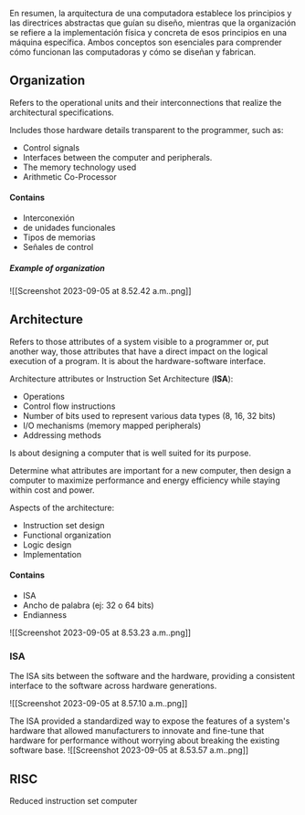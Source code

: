 En resumen, la arquitectura de una computadora establece los principios y las directrices abstractas que guían su diseño, mientras que la organización se refiere a la implementación física y concreta de esos principios en una máquina específica. Ambos conceptos son esenciales para comprender cómo funcionan las computadoras y cómo se diseñan y fabrican.
## Organization
Refers to the operational units and their interconnections that realize the architectural specifications.

Includes those hardware details transparent to the programmer, such as:
- Control signals
- Interfaces between the computer and peripherals.
- The memory technology used
- Arithmetic Co-Processor

#### Contains
- Interconexión 
- de unidades funcionales
- Tipos de memorias
- Señales de control

##### Example of organization
![[Screenshot 2023-09-05 at 8.52.42 a.m..png]]
## Architecture
Refers to those attributes of a system visible to a programmer or, put another way, those attributes that have a direct impact on the logical execution of a program. It is about the hardware-software interface.

Architecture attributes or Instruction Set Architecture (**ISA**):
- Operations
- Control flow instructions
- Number of bits used to represent various data types (8, 16, 32 bits)
- I/O mechanisms (memory mapped peripherals)
- Addressing methods

Is about designing a computer that is well suited for its purpose.

Determine what attributes are important for a new computer, then design a computer to maximize performance and energy efficiency while staying within cost and power.

Aspects of the architecture:
- Instruction set design
- Functional organization
- Logic design
- Implementation

#### Contains
- ISA
- Ancho de palabra (ej: 32 o 64 bits)
- Endianness

![[Screenshot 2023-09-05 at 8.53.23 a.m..png]]

### ISA
The ISA sits between the software and the hardware, providing a consistent interface to the software across hardware generations.

![[Screenshot 2023-09-05 at 8.57.10 a.m..png]]

The ISA provided a standardized way to expose the features of a system's hardware that allowed manufacturers to innovate and fine-tune that hardware for performance without worrying about breaking the existing software base.
![[Screenshot 2023-09-05 at 8.53.57 a.m..png]]


## RISC
Reduced instruction set computer


